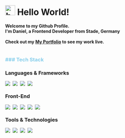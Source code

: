 <h1>
    <img width="32" height="32" style="margin: 0;" src="https://img.icons8.com/plasticine/100/bot.png" alt="bot"/>
    Hello World!
</h1>

<h4 style="margin: 0;">Welcome to my Github Profile.</h4>
<h4 style="margin: 0;">I'm Daniel, a Frontend Developer from Stade, Germany</h4>
<br>
<h4 style="margin: 0;">Check out my <a target="_blank" href="https://portfolio.daniel-sinteck.de/">My Portfolio</a> to see my work live.</h4>

#

<h3 style="color: skyblue;">### Tech Stack</h3>

### Languages & Frameworks
<div style="display: flex; gap: 8px;">
    <img src="https://img.shields.io/badge/angular-%23DD0031.svg?style=for-the-badge&logo=angular&logoColor=white" />
    <img src="https://img.shields.io/badge/firebase-%23FFCA28.svg?style=for-the-badge&logo=firebase&logoColor=black" />
    <img src="https://img.shields.io/badge/typescript-%23007ACC.svg?style=for-the-badge&logo=typescript&logoColor=white" />
    <img src="https://img.shields.io/badge/javascript-%23F7DF1E.svg?style=for-the-badge&logo=javascript&logoColor=black" />
</div>

### Front-End
<div style="display: flex; gap: 8px;">
    <img src="https://img.shields.io/badge/html-%23E34F26.svg?style=for-the-badge&logo=html5&logoColor=white" />
    <img src="https://img.shields.io/badge/css-%231572B6.svg?style=for-the-badge&logo=css3&logoColor=white" />
    <img src="https://img.shields.io/badge/scss-%23CC6699.svg?style=for-the-badge&logo=sass&logoColor=white" />
    <img src="https://img.shields.io/badge/material%20design-%23757575.svg?style=for-the-badge&logo=material-design&logoColor=white" />
    <img src="https://img.shields.io/badge/bootstrap-%237952B3.svg?style=for-the-badge&logo=bootstrap&logoColor=white" />
</div>

### Tools & Technologies
<div style="display: flex; gap: 8px;">
    <img src="https://img.shields.io/badge/rest%20api-%2302569B.svg?style=for-the-badge&logo=swagger&logoColor=white" />
    <img src="https://img.shields.io/badge/git-%23F05032.svg?style=for-the-badge&logo=git&logoColor=white" />
    <img src="https://img.shields.io/badge/github-%23181717.svg?style=for-the-badge&logo=github&logoColor=white" />
    <img src="https://img.shields.io/badge/mariadb-%23003545.svg?style=for-the-badge&logo=mariadb&logoColor=white" />
</div>

#